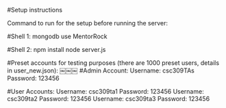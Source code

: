 #Setup instructions

Command to run for the setup before running the server:

#Shell 1: 
mongodb
use MentorRock

#Shell 2:
npm install
node server.js

#Preset accounts for testing purposes 
(there are 1000 preset users, details in user_new.json):
￼￼￼
#Admin Account:
Username: csc309TAs Password: 123456

#User Accounts: 
Username: csc309ta1 Password: 123456 
Username: csc309ta2 Password: 123456 
Username: csc309ta3 Password: 123456